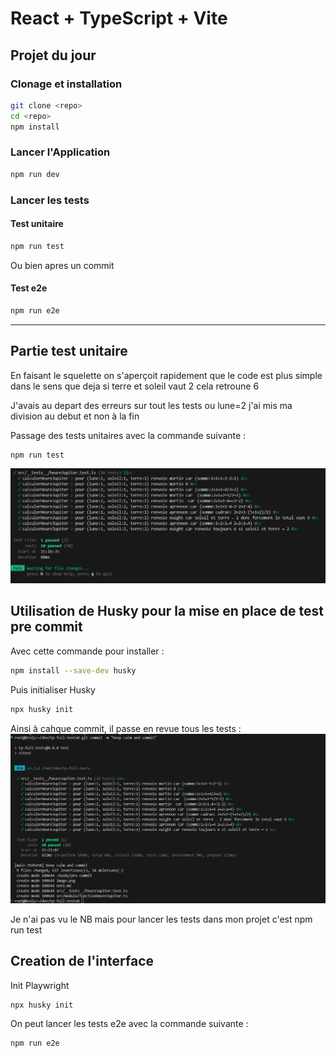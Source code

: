 # React + TypeScript + Vite

## Projet du jour

### Clonage et installation
 ```bash 
 git clone <repo>
 cd <repo>
 npm install 
 ```

### Lancer l'Application
 ```bash 
npm run dev 
 ```

### Lancer les tests

#### Test unitaire 
 ```bash 
npm run test
 ```
Ou bien apres un commit


#### Test e2e
  ```bash 
npm run e2e
 ```
---

## Partie test unitaire
En faisant le squelette on s'aperçoit rapidement que le code est plus simple dans le sens que deja si terre et soleil vaut 2 cela retroune 6

J'avais au depart des erreurs sur tout les tests ou lune=2 j'ai mis ma division au debut et non à la fin 

Passage des tests unitaires avec la commande suivante : 
 ```bash 
 npm run test
 ```

![alt text](image.png)


## Utilisation de Husky pour la mise en place de test pre commit
 Avec cette commande pour installer : 
 ```bash 
 npm install --save-dev husky
 ```


 Puis initialiser Husky 

  ```bash 
  npx husky init
 ```

Ainsi à cahque commit, il passe en revue tous les tests : 
![alt text](image-1.png)


Je n'ai pas vu le NB mais pour lancer les tests dans mon projet c'est npm run test


## Creation de l'interface 

Init Playwright
  ```bash 
  npx husky init
 ```

On peut lancer les tests e2e avec la commande suivante : 
  ```bash 
 npm run e2e
 ```